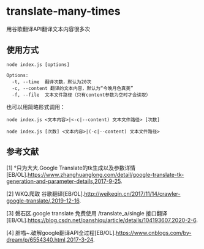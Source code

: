 # translate-many-times
用谷歌翻译API翻译文本内容很多次

## 使用方式

```
node index.js [options]

Options:
  -t, --time  翻译次数，默认为20次
  -c, --content 翻译的文本内容，默认为“今晚月色真美”
  -f, --file  文本文件路径（只有content参数为空时才会读取）
```

也可以用简略形式调用：

```
node index.js <文本内容>|<-c|--content) 文本文件路径> [次数]
```

```
node index.js [次数] <文本内容>|(-c|--content) 文本文件路径>
```

## 参考文献

[1] °只为大大.Google Translate的tk生成以及参数详情[EB/OL].https://www.zhanghuanglong.com/detail/google-translate-tk-generation-and-parameter-details,2017-9-25.

[2] WKQ.爬取 谷歌翻译[EB/OL].http://weikeqin.cn/2017/11/14/crawler-google-translate/,2019-12-16.

[3] 磐石区.google translate 免费使用 /translate_a/single 接口翻译[EB/OL].https://blog.csdn.net/panshiqu/article/details/104193607,2020-2-6.

[4] 胖喵~.破解google翻译API全过程[EB/OL].https://www.cnblogs.com/by-dream/p/6554340.html,2017-3-24.
